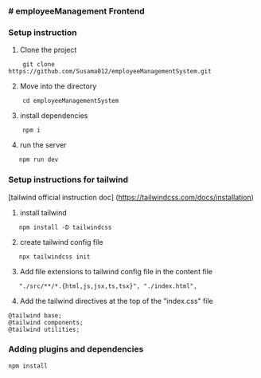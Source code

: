 ### # employeeManagement Frontend

### Setup instruction

1. Clone the project

```
    git clone https://github.com/Susama012/employeeManagementSystem.git
```

2. Move into the directory

```
    cd employeeManagementSystem
```

3. install dependencies

```
    npm i
```

4. run the server

```
   npm run dev
```

### Setup instructions for tailwind 

[tailwind official instruction doc] (https://tailwindcss.com/docs/installation)

1. install tailwind
```
   npm install -D tailwindcss
```

2. create tailwind config file
```
   npx tailwindcss init
```

3. Add file extensions to tailwind config file in the content file
```
   "./src/**/*.{html,js,jsx,ts,tsx}", "./index.html",
``` 

4. Add the tailwind directives at the top of the "index.css" file
```
@tailwind base;
@tailwind components;
@tailwind utilities;
```

 ### Adding plugins and dependencies

```
npm install 

```
